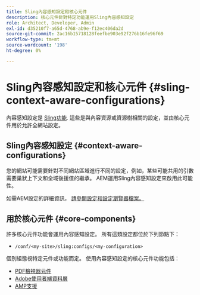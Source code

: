```yaml
---
title: Sling內容感知設定和核心元件
description: 核心元件針對特定功能運用Sling內容感知設定
role: Architect, Developer, Admin
exl-id: d35210f7-a65d-4768-ab9e-f12ec406da2d
source-git-commit: 2ac16b15718128feefbe903e92f276b16fe96f69
workflow-type: tm+mt
source-wordcount: '198'
ht-degree: 0%

---
```


# Sling內容感知設定和核心元件 {#sling-context-aware-configurations}

內容感知設定是 [Sling功能](https://sling.apache.org/documentation/bundles/context-aware-configuration/context-aware-configuration.html). 這些是與內容資源或資源樹相關的設定，並由核心元件用於允許全網站設定。

## Sling內容感知設定 {#context-aware-configurations}

您的網站可能需要針對不同網站區域進行不同的設定，例如，某些可能共用的引數需要巢狀上下文和全域後援值的繼承。 AEM運用Sling內容感知設定來啟用此可能性。

如需AEM設定的詳細資訊， [請參閱設定和設定瀏覽器檔案。](https://experienceleague.adobe.com/docs/experience-manager-cloud-service/implementing/developing/configurations.html)

## 用於核心元件 {#core-components}

許多核心元件功能會運用內容感知設定。 所有這類設定都位於下列節點下：

* `/conf/<my-site>/sling:configs/<my-configuration>`

個別組態視特定元件或功能而定。 使用內容感知設定的核心元件功能包括：

* [PDF檢視器元件](https://github.com/adobe/aem-core-wcm-components/tree/master/content/src/content/jcr_root/apps/core/wcm/components/pdfviewer/v1/pdfviewer#context-aware-config)
* [Adobe使用者端資料層](/help/developing/data-layer/overview.md#installation-activation)
* [AMP支援](https://github.com/adobe/aem-core-wcm-components/tree/master/extensions/amp)
